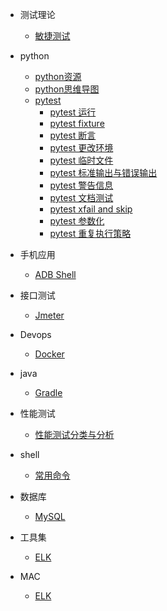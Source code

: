 
* 测试理论
  * [敏捷测试](test-theory/agile.md)
* python
  * [python资源](python/resource.md)
  * [python思维导图](python/xmind.md)
  * [pytest](python/pytest/pytest.md)
     * [pytest 运行](python/pytest/run.md)
     * [pytest fixture](python/pytest/fixture.md)
     * [pytest 断言](python/pytest/assert.md)
     * [pytest 更改环境](python/pytest/env.md)
     * [pytest 临时文件](python/pytest/temp.md)
     * [pytest 标准输出与错误输出](python/pytest/output.md)
     * [pytest 警告信息](python/pytest/warning.md)
     * [pytest 文档测试](python/pytest/doc.md)
     * [pytest xfail and skip](python/pytest/xfail.md)
     * [pytest 参数化](python/pytest/para.md)
     * [pytest 重复执行策略](python/pytest/cache.md) 
* 手机应用
  * [ADB Shell](app/adb.md)
* 接口测试
  * [Jmeter](api/jmeter.md)
* Devops
  * [Docker](devops/docker.md)
* java
  * [Gradle](java/gradle.md)
* 性能测试
  * [性能测试分类与分析](performance/loadtesting.md)

* shell
  * [常用命令](shell/shell.md)
* 数据库
  * [MySQL](sql/mysql.md)
* 工具集
  * [ELK](tools/elk.md)
* MAC
  * [ELK](mac/brew.md)